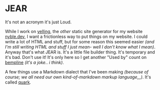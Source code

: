 # JEAR
It's not an acronym it's just Loud.

While I work on [yelling][yelling], the *other* static site generator for my website [nyble.dev][nyble-dev], I want a frictionless way to put things on my website. I could write a lot of HTML and stuff, but for some reason this seemed easier *(and I'm still writing HTML and stuff I just mean- well I don't know what I mean)*. Anyway that's what JEAR is. It's a little file builder thing. It's temporary and it's bad. Don't use it! It's only here so I get another "Used by" count on [bempline][bempline] *(it's a joke.. i think)*.

A few things use a Markdown dialect that I've been making *(because of course; we all need our own kind-of-markdown markup language,,,)*. It's called [quark][quark].

[yelling]: https://github.com/gennyble/yelling
[nyble-dev]: https://github.com/gennyble/nyble.dev/tree/jear
[bempline]: https://github.com/gennyble/bempline
[usedby-tweet]: https://twitter.com/gennyble/status/1600677710472179714
[quark]: https://github.com/gennyble/quarl